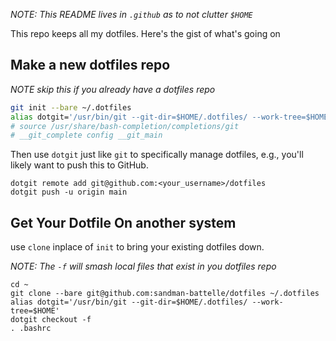 _NOTE: This README lives in `.github` as to not clutter `$HOME`_

This repo keeps all my dotfiles.  Here's the gist of what's going on

## Make a new dotfiles repo

_NOTE skip this if you already have a dotfiles repo_

```sh
git init --bare ~/.dotfiles
alias dotgit='/usr/bin/git --git-dir=$HOME/.dotfiles/ --work-tree=$HOME'
# source /usr/share/bash-completion/completions/git
# __git_complete config __git_main
```

Then use `dotgit` just like `git` to specifically manage dotfiles, e.g., you'll
likely want to push this to GitHub.

```
dotgit remote add git@github.com:<your_username>/dotfiles
dotgit push -u origin main
```

## Get Your Dotfile On another system

use `clone` inplace of `init` to bring your existing dotfiles
down.

_NOTE: The `-f` will smash local files that exist in you dotfiles repo_

```
cd ~
git clone --bare git@github.com:sandman-battelle/dotfiles ~/.dotfiles
alias dotgit='/usr/bin/git --git-dir=$HOME/.dotfiles/ --work-tree=$HOME'
dotgit checkout -f
. .bashrc
```
